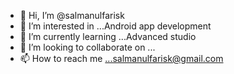 - 👋 Hi, I’m @salmanulfarisk
- 👀 I’m interested in ...Android app development
- 🌱 I’m currently learning ...Advanced studio
- 💞️ I’m looking to collaborate on ...
- 📫 How to reach me ...salmanulfarisk@gmail.com

<!---
salmanulfarisk/salmanulfarisk is a ✨ special ✨ repository because its `README.md` (this file) appears on your GitHub profile.
You can click the Preview link to take a look at your changes.
--->
